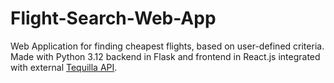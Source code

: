 # Flight-Search-Web-App
Web Application for finding cheapest flights, based on user-defined criteria. Made with Python 3.12 backend in Flask and frontend in React.js integrated with external [Tequilla API](https://www.google.com/url?sa=t&rct=j&q=&esrc=s&source=web&cd=&ved=2ahUKEwj6kNT7jJSFAxXwcvEDHXhJArcQFnoECA8QAQ&url=https%3A%2F%2Ftequila.kiwi.com%2F&usg=AOvVaw0cgCMmCdXi_Q61rVhtC__G&opi=89978449).
